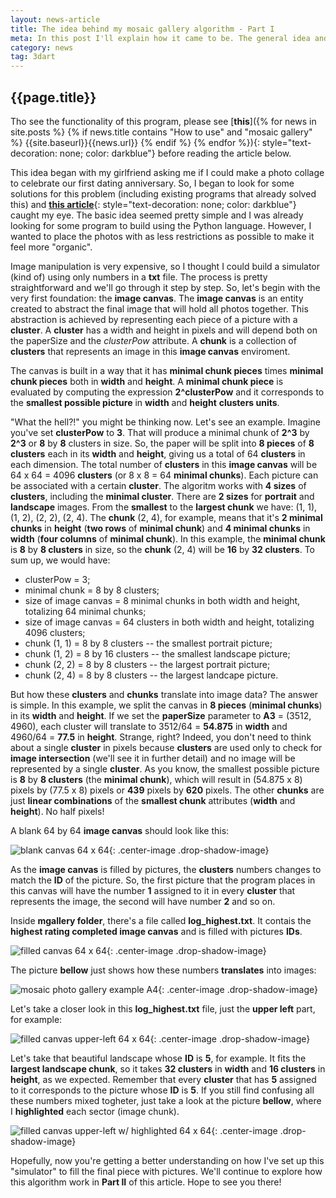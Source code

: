 ```yaml
---
layout: news-article
title: The idea behind my mosaic gallery algorithm - Part I
meta: In this post I'll explain how it came to be. The general idea and the workarounds needed to make it work.
category: news
tag: 3dart
---
```


{{page.title}}
---

Tho see the functionality of this program, please see [**this**]({% for news in site.posts %} {% if news.title contains "How to use" and "mosaic gallery" %} {{site.baseurl}}{{news.url}} {% endif %} {% endfor %}){: style="text-decoration: none; color: darkblue"} before reading the article below.

This idea began with my girlfriend asking me if I could make a photo collage to celebrate our first dating anniversary. So, I began to look for some solutions for this problem (including existing programs that already solved this) and [**this article**](http://blog.vjeux.com/2012/image/image-layout-algorithm-lightbox-android.html){: style="text-decoration: none; color: darkblue"} caught my eye. The basic idea seemed pretty simple and I was already looking for some program to build using the Python language. However, I wanted to place the photos with as less restrictions as possible to make it feel more "organic".

Image manipulation is very expensive, so I thought I could build a simulator (kind of) using only numbers in a **txt** file. The process is pretty straightforward and we'll go through it step by step. So, let's begin with the very first foundation: the **image canvas**. The **image canvas** is an entity created to abstract the final image that will hold all photos together. This abstraction is achieved by representing each piece of a picture with a **cluster**. A **cluster** has a width and height in pixels and will depend both on the paperSize and the *clusterPow* attribute. A **chunk** is a collection of **clusters** that represents an image in this **image canvas** enviroment.

The canvas is built in a way that it has **minimal chunk pieces** times **minimal chunk pieces** both in **width** and **height**. A **minimal chunk piece** is evaluated by computing the expression **2^clusterPow** and it corresponds to the **smallest possible picture** in **width** and **height** **clusters units**.

"What the hell?!" you might be thinking now. Let's see an example. Imagine you've set **clusterPow** to **3**. That will produce a minimal chunk of **2^3** by **2^3** or **8** by **8** clusters in size. So, the paper will be split into **8 pieces** of **8 clusters** each in its **width** and **height**, giving us a total of 64 **clusters** in each dimension. The total number of **clusters** in this **image canvas** will be 64 x 64 = 4096 **clusters** (or 8 x 8 = 64 **minimal chunks**). Each picture can be associated with a certain **cluster**. The algoritm works with **4 sizes** of **clusters**, including the **minimal cluster**. There are **2 sizes** for **portrait** and **landscape** images. From the **smallest** to the **largest chunk** we have: (1, 1), (1, 2), (2, 2), (2, 4). The **chunk** (2, 4), for example, means that it's **2 minimal chunks** in **height** (**two rows** of **minimal chunk**) and **4 minimal chunks** in **width** (**four columns** of **minimal chunk**). In this example, the **minimal chunk** is **8** by **8 clusters** in size, so the **chunk** (2, 4) will be **16** by **32 clusters**. To sum up, we would have:

- clusterPow = 3;
- minimal chunk = 8 by 8 clusters;
- size of image canvas = 8 minimal chunks in both width and height, totalizing 64 minimal chunks;
- size of image canvas = 64 clusters in both width and height, totalizing 4096 clusters;
- chunk (1, 1) = 8 by 8 clusters -- the smallest portrait picture;
- chunk (1, 2) = 8 by 16 clusters -- the smallest landscape picture;
- chunk (2, 2) = 8 by 8 clusters -- the largest portrait picture;
- chunk (2, 4) = 8 by 8 clusters -- the largest landcape picture.

But how these **clusters** and **chunks** translate into image data? The answer is simple. In this example, we split the canvas in **8 pieces** (**minimal chunks**) in its **width** and **height**. If we set the **paperSize** parameter to **A3** = (3512, 4960), each cluster will translate to 3512/64 = **54.875** in **width** and 4960/64 = **77.5** in **height**. Strange, right? Indeed, you don't need to think about a single **cluster** in pixels because **clusters** are used only to check for **image intersection** (we'll see it in further detail) and no image will be represented by a single **cluster**. As you know, the smallest possible picture is **8** by **8 clusters** (the **minimal chunk**), which will result in (54.875 x 8) pixels by (77.5 x 8) pixels or **439** pixels by **620** pixels. The other **chunks** are just **linear combinations** of the **smallest chunk** attributes (**width** and **height**). No half pixels!

A blank 64 by 64 **image canvas** should look like this:

![blank canvas 64 x 64]({{site.baseurl}}/assets/mgallery/blank_canvas_64x64.png){: .center-image .drop-shadow-image}

As the **image canvas** is filled by pictures, the **clusters** numbers changes to match the **ID** of the picture. So, the first picture that the program places in this canvas will have the number **1** assigned to it in every **cluster** that represents the image, the second will have number **2** and so on.

Inside **mgallery folder**, there's a file called **log_highest.txt**. It contais the **highest rating completed image canvas** and is filled with pictures **IDs**.

![filled canvas 64 x 64]({{site.baseurl}}/assets/mgallery/filled_canvas_64x64.png){: .center-image .drop-shadow-image}

The picture **bellow** just shows how these numbers **translates** into images:

![mosaic photo gallery example A4]({{site.baseurl}}/assets/mgallery/mosaic_gallery_A4_4px.jpg){: .center-image .drop-shadow-image}

Let's take a closer look in this **log_highest.txt** file, just the **upper left** part, for example:

![filled canvas upper-left 64 x 64]({{site.baseurl}}/assets/mgallery/filled_canvas_64x64_upper-left.png){: .center-image .drop-shadow-image}

Let's take that beautiful landscape whose **ID** is **5**, for example. It fits the **largest landscape chunk**, so it takes **32 clusters** in **width** and **16 clusters** in **height**, as we expected. Remember that every **cluster** that has **5** assigned to it corresponds to the picture whose **ID** is **5**. If you still find confusing all these numbers mixed togheter, just take a look at the picture **bellow**, where I **highlighted** each sector (image chunk).

![filled canvas upper-left w/ highlighted 64 x 64]({{site.baseurl}}/assets/mgallery/filled_canvas_64x64_upper-left_highlighted.png){: .center-image .drop-shadow-image}

Hopefully, now you're getting a better understanding on how I've set up this "simulator" to fill the final piece with pictures. We'll continue to explore how this algorithm work in **Part II** of this article. Hope to see you there!